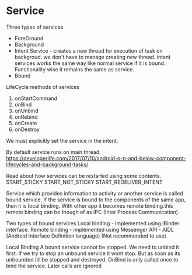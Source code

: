 # Service

Three types of services
 - ForeGround
 - Background
 - Intent Service - creates a new thread for execution of task on backgroud. we don't have to manage creating new thread. intent services works the same way like normal service if it is bound. Functionality wise it remains the same as service.
 - Bound


LifeCycle methods of services
1) onStartCommand 
2) onBind 
3) onUnbind 
4) onRebind 
5) onCreate 
6) onDestroy 

We must explicitly set the service in the intent.

By default service runs on main thread.
https://developerlife.com/2017/07/10/android-o-n-and-below-component-lifecycles-and-background-tasks/


Read about how services can be restarted using some contents.
START_STICKY
START_NOT_STICKY
START_REDELIVER_INTENT 


Service which provides information to activity or another service is called bound service.
If the service is bound to the components of the same app, then it is local binding. With other app it becomes remote binding.this remote binding can be though of as IPC (Inter Process Communication)

Two types of bound services
Local binding - implemented using IBinder  interface.
Remote binding - implemented using 
Messenger API - 
AIDL (Android Interface Definition language) (Not recommended to use)


Local Binding 
A bound service cannot be stopped. We need to unbind it first.
If we try to stop an unbound service it wont stop. But as soon as its unbounded itll be stopped and destroyed.
OnBind is only called once to bind the service. Later calls are ignored
